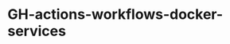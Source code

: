 <!-- markdownlint-configure-file
{
  "no-duplicate-heading": { "siblings_only": true }
}
-->
# GH-actions-workflows-docker-services

<!-- split-marker -->
